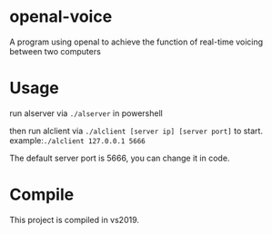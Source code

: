 # openal-voice

A program using openal to achieve the function of real-time voicing between two computers

# Usage

run alserver via
`./alserver`
in powershell

then run alclient via
`./alclient [server ip] [server port]`
to start.
example:`./alclient 127.0.0.1 5666`

The default server port is 5666, you can change it in code.

# Compile

This project is compiled in vs2019.
